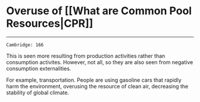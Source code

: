 # Overuse of [[What are Common Pool Resources|CPR]]
---
```ad-res
Cambridge: 166
```
This is seen more resulting from production activities rather than consumption activites. However, not all, so they are also seen from negative consumption externalities.

For example, transportation. People are using gasoline cars that rapidly harm the environment, overusing the resource of clean air, decreasing the stability of global climate.

